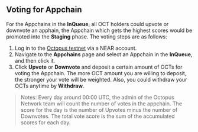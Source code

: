 ## Voting for Appchain

For the Appchains in the **InQueue**, all OCT holders could upvote or downvote an apphain, the Appchain which gets the highest scores would be promoted into the **Staging** phase. The voting steps are as follows:

1. Log in to the [Octopus testnet](https://testnet.oct.network/) via a NEAR account.
2. Navigate to the **Appchains** page and select an Appchain in the **InQueue**, and then click it.
3. Click **Upvote** or **Downvote** and deposit a certain amount of ​OCTs for voting the Appchain. The more OCT amount you are willing to deposit, the stronger your vote will be weighted. Also, you could withdraw your OCTs anytime by **Withdraw**. 

> Notes:
> Every day around 00:00 UTC, the admin of the Octopus Network team will count the number of votes in the appchain. The score for the day is the number of Upvotes minus the number of Downvotes. The total vote score is the sum of the accumulated scores for each day.
